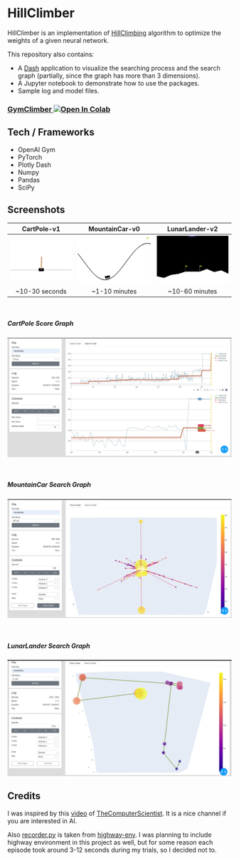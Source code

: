 # HillClimber

HillClimber is an implementation of [HillClimbing](https://en.wikipedia.org/wiki/Hill_climbing) algorithm
to optimize the weights of a given neural network.

This repository also contains:

* A [Dash](https://plotly.com/dash/) application to visualize the searching process
and the search graph (partially, since the graph has more than 3 dimensions).
* A Jupyter notebook to demonstrate how to use the packages.
* Sample log and model files.

### [GymClimber ![Open In Colab](https://colab.research.google.com/assets/colab-badge.svg)](https://colab.research.google.com/github/katipber/hillclimber/blob/master/GymClimber.ipynb)

## Tech / Frameworks
* OpenAI Gym
* PyTorch
* Plotly Dash
* Numpy
* Pandas
* SciPy

## Screenshots

| CartPole-v1  | MountainCar-v0 | LunarLander-v2|
|     :---:    |     :---:      |     :---:     |
| ![CartPole](sample/media/CP.gif?raw=true) | ![MountainCar](sample/media/MC.gif?raw=true) | ![LunarLander](sample/media/LL.gif?raw=true) |
| ~10-30 seconds | ~1-10 minutes  | ~10-60 minutes |

<br>

##### CartPole Score Graph
![CartPole Score](sample/media/CP_score.jpg?raw=true)

<br>

##### MountainCar Search Graph
![MountainCar Search](sample/media/MC_search.jpg?raw=true)

<br>

##### LunarLander Search Graph
![LunarLander Search](sample/media/LL_search.jpg?raw=true)


## Credits
I was inspired by this [video](https://www.youtube.com/watch?v=WZFj81xPgyk&list=PLIfPjWrv526bMF8_vx9BqWjec-F-g-lQO&index=6) of [TheComputerScientist](https://www.youtube.com/channel/UCUbeqkIVP808fEP0ae-_akw).
It is a nice channel if you are interested in AI.

Also [recorder.py](recorder.py) is taken from [highway-env](https://github.com/eleurent/highway-env).
I was planning to include highway environment in this project as well,
but for some reason each episode took around 3-12 seconds during my trials,
so I decided not to.
